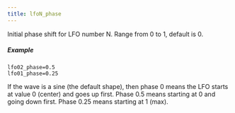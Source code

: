 ```yaml
---
title: lfoN_phase
---
```

Initial phase shift for LFO number N. Range from 0 to 1, default is 0.

##### Example

```
lfo02_phase=0.5
lfo01_phase=0.25
```

If the wave is a sine (the default shape), then phase 0 means the LFO starts
at value 0 (center) and goes up first. Phase 0.5 means starting at 0 and going
down first. Phase 0.25 means starting at 1 (max).
